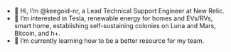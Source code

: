 - 👋 Hi, I’m @keegoid-nr, a Lead Technical Support Engineer at New Relic.
- 👀 I’m interested in Tesla, renewable energy for homes and EVs/RVs, smart home, establishing self-sustaining colonies on Luna and Mars, Bitcoin, and h+.
- 🌱 I’m currently learning how to be a better resource for my team.

<!---
keegoid-nr/keegoid-nr is a ✨ special ✨ repository because its `README.md` (this file) appears on your GitHub profile.
You can click the Preview link to take a look at your changes.
--->
